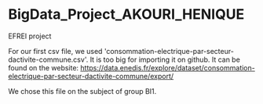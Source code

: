 # BigData_Project_AKOURI_HENIQUE
EFREI project

For our first csv file, we used 'consommation-electrique-par-secteur-dactivite-commune.csv'.
It is too big for importing it on github.
It can be found on the website: https://data.enedis.fr/explore/dataset/consommation-electrique-par-secteur-dactivite-commune/export/

We chose this file on the subject of group BI1.
